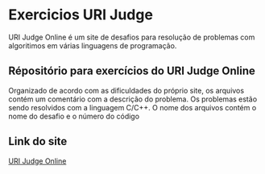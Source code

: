 # Exercicios URI Judge
URI Judge Online é um site de desafios para resolução de problemas com algoritimos em várias linguagens de programação.

## Répositório para exercícios do URI Judge Online
Organizado de acordo com as dificuldades do próprio site, os arquivos contém um comentário com a descrição do problema.
Os problemas estão sendo resolvidos com a linguagem C/C++.
O nome dos arquivos contém o nome do desafio e o número do código

## Link do site
[URI Judge Online](https://www.urionlinejudge.com.br/judge/pt)
